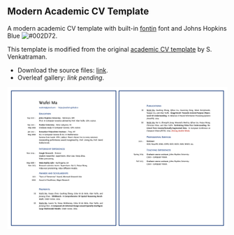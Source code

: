 ## Modern Academic CV Template

A modern academic CV template with built-in [fontin](https://font.download/font/fontin#google_vignette) font and Johns Hopkins Blue ![#002D72](https://placehold.co/15x15/002d72/002d72.png).

This template is modified from the original [academic CV template](https://www.overleaf.com/latex/templates/academic-cv-template/vqghvksnqdhv) by S. Venkatraman.

* Download the source files: [link](https://github.com/wufeim/modern-academic-cv-template/releases).
* Overleaf gallery: *link pending*.

![Academic CV Template](academic_cv_template.png)
